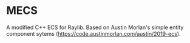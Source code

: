 # MECS
A modified C++ ECS for Raylib. Based on Austin Morlan's simple entity component sytems (https://code.austinmorlan.com/austin/2019-ecs).
